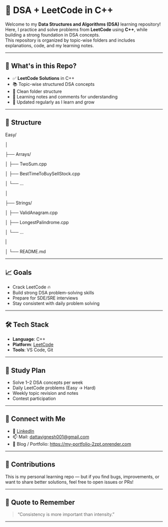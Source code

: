 # 🚀 DSA + LeetCode in C++

Welcome to my **Data Structures and Algorithms (DSA)** learning repository!  
Here, I practice and solve problems from **LeetCode** using **C++**, while building a strong foundation in DSA concepts.  
This repository is organized by topic-wise folders and includes explanations, code, and my learning notes.

---

## 📌 What's in this Repo?

- ✅ **LeetCode Solutions** in C++
- 📚 Topic-wise structured DSA concepts
- 📂 Clean folder structure
- 🧠 Learning notes and comments for understanding
- 🚧 Updated regularly as I learn and grow

---

## 📁 Structure

Easy/

│

├── Arrays/

│ ├── TwoSum.cpp

│ ├── BestTimeToBuySellStock.cpp

│ └── ...

│

├── Strings/

│ ├── ValidAnagram.cpp

│ ├── LongestPalindrome.cpp

│ └── ...

|

│
└── README.md


---

## 📈 Goals

- Crack LeetCode 🔥
- Build strong DSA problem-solving skills
- Prepare for SDE/SRE interviews
- Stay consistent with daily problem solving

---

## 🛠 Tech Stack

- **Language**: C++
- **Platform**: [LeetCode](https://leetcode.com/)
- **Tools**: VS Code, Git

---

## 🧠 Study Plan

- Solve 1–2 DSA concepts per week
- Daily LeetCode problems (Easy → Hard)
- Weekly topic revision and notes
- Contest participation

---

## 🌟 Connect with Me

- 💼 [LinkedIn](https://www.linkedin.com/in/datta-vignesh-b09437223/)
- 📫 Mail: dattavignesh001@gmail.com
- 📘 Blog / Portfolio: https://my-portfolio-2zpt.onrender.com

---

## 🤝 Contributions

This is my personal learning repo — but if you find bugs, improvements, or want to share better solutions, feel free to open issues or PRs!

---

## 🧠 Quote to Remember

> “Consistency is more important than intensity.”

---
